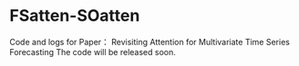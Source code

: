 # FSatten-SOatten
Code and logs for Paper： Revisiting Attention for Multivariate Time Series Forecasting  The code will be released soon.
